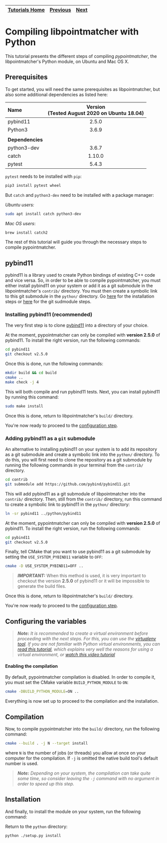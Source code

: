 | [Tutorials Home](index.md) | [Previous](UnitTestDev.md) | [Next](PythonModule.md) |
| :--- | :---: | ---: |

# Compiling libpointmatcher with Python

This tutorial presents the different steps of compiling *pypointmatcher*, the libpointmatcher's Python module, on Ubuntu and Mac OS X.

## Prerequisites

To get started, you will need the same prerequisites as libpointmatcher, but also some additional dependencies as listed here:

| Name | Version <br> (Tested August 2020 on Ubuntu 18.04) |
| :--- | :---: |
| pybind11 | 2.5.0 |
| Python3 | 3.6.9 |
|||
| **Dependencies** | |
| python3-dev | 3.6.7 |
| catch | 1.10.0 |
| pytest | 5.4.3 |

`pytest` needs to be installed with `pip`:

```bash
pip3 install pytest wheel
```

But `catch` and `python3-dev` need to be installed with a package manager:

*Ubuntu users:*

```bash
sudo apt install catch python3-dev
```

*Mac OS users*:

```bash
brew install catch2
```

The rest of this tutorial will guide you through the necessary steps to compile pypointmatcher.

## pybind11

pybind11 is a library used to create Python bindings of existing C++ code and vice versa. So, in order to be able to compile pypointmatcher, you must either install pybind11 on your system or add it as a git submodule in the libpointmatcher's `contrib/` directory. You must then create a symbolic link to this git submodule in the `python/` directory. Go [here](#installing-pybind11) for the installation steps or [here](#adding-pybind11) for the git sudmodule steps.

### Installing pybind11 (recommended) <a name="installing-pybind11"></a>

The very first step is to clone [pybind11](https://github.com/pybind/pybind11) into a directory of your choice.
 
At the moment, pypointmatcher can only be compiled with **version 2.5.0** of pybind11. To install the right version, run the following commands:
 
```bash
cd pybind11
git checkout v2.5.0
```
 
Once this is done, run the following commands:

```bash
mkdir build && cd build
cmake ..
make check -j 4
```

This will both compile and run pybind11 tests. Next, you can install pybind11 by running this command:

```bash
sudo make install
```

Once this is done, return to libpointmatcher's `build/` directory.

You're now ready to proceed to the [configuration step](#configuration).

### Adding pybind11 as a `git` submodule <a name="adding-pybind11"></a>

An alternative to installing pybind11 on your system is to add its repository as a git submodule and create a symbolic link into the `python/` directory. To do this, you will first need to clone the repository as a git submodule by running the following commands in your terminal from the `contrib/` directory.

```bash
cd contrib
git submodule add https://github.com/pybind/pybind11.git
```

This will add pybind11 as a git submodule of libpointmatcher into the `contrib/` directory. Then, still from the `contrib/` directory, run this command to create a symbolic link to pybind11 in the `python/` directory:

```bash
ln -sr pybind11 ../python/pybind11
```

At the moment, pypointmatcher can only be compiled with **version 2.5.0** of pybind11. To install the right version, run the following commands:

```bash
cd pybind11
git checkout v2.5.0
```

Finally, tell CMake that you want to use pybind11 as a git submodule by setting the `USE_SYSTEM_PYBIND11` variable to `OFF`:

```bash
cmake -D USE_SYSTEM_PYBIND11=OFF ..
```

> ***IMPORTANT:*** When this method is used, it is very important to checkout the version **2.5.0** of pybind11 or it will be impossible to generate the build files.

Once this is done, return to libpointmatcher's `build/` directory.

You're now ready to proceed to the [configuration step](#configuration).

## Configuring the variables <a name="configuration"></a>

> ***Note:*** *It is recommended to create a virtual environment before proceeding with the next steps. For this, you can use the [virtualenv tool](https://virtualenv.pypa.io/en/stable/). If you are not familiar with Python virtual environments, you can [read this tutorial](https://realpython.com/python-virtual-environments-a-primer/), which explains very well the reasons for using a virtual environment, or [watch this video tutorial](https://youtu.be/nnhjvHYRsmM)*

#### Enabling the compilation

By default, pypointmatcher compilation is disabled. In order to compile it, you must set the CMake variable `BUILD_PYTHON_MODULE` to `ON`:
 
```bash
cmake -DBUILD_PYTHON_MODULE=ON ..
```

Everything is now set up to proceed to the compilation and the installation.

## Compilation

Now, to compile pypointmatcher into the `build/` directory, run the following command:

```bash
cmake --build . -j N --target install
```

where `N` is the number of jobs (or threads) you allow at once on your computer for the compilation. If `-j` is omitted the native build tool's default number is used.

> ***Note:*** *Depending on your system, the compilation can take quite some time, so consider leaving the `-j` command with no argument in order to speed up this step.*

## Installation

And finally, to install the module on your system, run the following command:

Return to the `python` directory:
```console
python ./setup.py install
```
